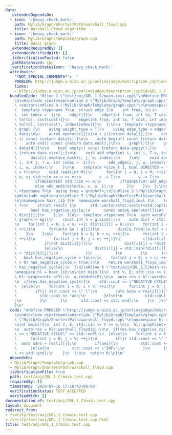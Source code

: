 ```yaml
---
data:
  _extendedDependsOn:
  - icon: ':heavy_check_mark:'
    path: Mylib/Graph/ShortestPath/warshall_floyd.cpp
    title: Warshall-Floyd algorithm
  - icon: ':heavy_check_mark:'
    path: Mylib/Graph/Template/graph.cpp
    title: Basic graph
  _extendedRequiredBy: []
  _extendedVerifiedWith: []
  _isVerificationFailed: false
  _pathExtension: cpp
  _verificationStatusIcon: ':heavy_check_mark:'
  attributes:
    '*NOT_SPECIAL_COMMENTS*': ''
    PROBLEM: http://judge.u-aizu.ac.jp/onlinejudge/description.jsp?id=GRL_1_C
    links:
    - http://judge.u-aizu.ac.jp/onlinejudge/description.jsp?id=GRL_1_C
  bundledCode: "#line 1 \"test/aoj/GRL_1_C/main.test.cpp\"\n#define PROBLEM \"http://judge.u-aizu.ac.jp/onlinejudge/description.jsp?id=GRL_1_C\"\
    \n\n#include <iostream>\n#line 2 \"Mylib/Graph/Template/graph.cpp\"\n#include\
    \ <vector>\n#line 4 \"Mylib/Graph/Template/graph.cpp\"\n\nnamespace haar_lib {\n\
    \  template <typename T>\n  struct edge {\n    int from, to;\n    T cost;\n  \
    \  int index = -1;\n    edge(){}\n    edge(int from, int to, T cost): from(from),\
    \ to(to), cost(cost){}\n    edge(int from, int to, T cost, int index): from(from),\
    \ to(to), cost(cost), index(index){}\n  };\n\n  template <typename T>\n  struct\
    \ graph {\n    using weight_type = T;\n    using edge_type = edge<T>;\n\n    std::vector<std::vector<edge<T>>>\
    \ data;\n\n    auto& operator[](size_t i){return data[i];}\n    const auto& operator[](size_t\
    \ i) const {return data[i];}\n\n    auto begin() const {return data.begin();}\n\
    \    auto end() const {return data.end();}\n\n    graph(){}\n    graph(int N):\
    \ data(N){}\n\n    bool empty() const {return data.empty();}\n    int size() const\
    \ {return data.size();}\n\n    void add_edge(int i, int j, T w, int index = -1){\n\
    \      data[i].emplace_back(i, j, w, index);\n    }\n\n    void add_undirected(int\
    \ i, int j, T w, int index = -1){\n      add_edge(i, j, w, index);\n      add_edge(j,\
    \ i, w, index);\n    }\n\n    template <size_t I, bool DIRECTED = true, bool WEIGHTED\
    \ = true>\n    void read(int M){\n      for(int i = 0; i < M; ++i){\n        int\
    \ u, v; std::cin >> u >> v;\n        u -= I;\n        v -= I;\n        T w = 1;\n\
    \        if(WEIGHTED) std::cin >> w;\n        if(DIRECTED) add_edge(u, v, w, i);\n\
    \        else add_undirected(u, v, w, i);\n      }\n    }\n  };\n\n  template\
    \ <typename T>\n  using tree = graph<T>;\n}\n#line 3 \"Mylib/Graph/ShortestPath/warshall_floyd.cpp\"\
    \n#include <optional>\n#line 5 \"Mylib/Graph/ShortestPath/warshall_floyd.cpp\"\
    \n\nnamespace haar_lib {\n  namespace warshall_floyd_impl {\n    template <typename\
    \ T>\n    struct result {\n      std::vector<std::vector<std::optional<T>>> dist;\n\
    \      bool has_negative_cycle;\n      const auto& operator[](int i) const {return\
    \ dist[i];}\n    };\n  }\n\n  template <typename T>\n  auto warshall_floyd(const\
    \ graph<T> &g){\n    const int n = g.size();\n    auto dist = std::vector(n, std::vector<std::optional<T>>(n));\n\
    \n    for(int i = 0; i < n; ++i) dist[i][i] = 0;\n\n    for(int i = 0; i < n;\
    \ ++i){\n      for(auto &e : g[i]){\n        dist[e.from][e.to] = e.cost;\n  \
    \    }\n    }\n\n    for(int k = 0; k < n; ++k){\n      for(int i = 0; i < n;\
    \ ++i){\n        for(int j = 0; j < n; ++j){\n          if(dist[i][k] and dist[k][j]){\n\
    \            if(not dist[i][j]){\n              dist[i][j] = *dist[i][k] + *dist[k][j];\n\
    \            }else{\n              dist[i][j] = std::min(*dist[i][j], *dist[i][k]\
    \ + *dist[k][j]);\n            }\n          }\n        }\n      }\n    }\n\n \
    \   bool has_negative_cycle = false;\n    for(int i = 0; i < n; ++i) if(*dist[i][i]\
    \ < 0) has_negative_cycle = true;\n\n    return warshall_floyd_impl::result<T>{dist,\
    \ has_negative_cycle};\n  }\n}\n#line 6 \"test/aoj/GRL_1_C/main.test.cpp\"\n\n\
    namespace hl = haar_lib;\n\nint main(){\n  int V, E; std::cin >> V >> E;\n\n \
    \ hl::graph<int> g(V);\n  g.read<0>(E);\n\n  auto res = hl::warshall_floyd(g);\n\
    \n  if(res.has_negative_cycle){\n    std::cout << \"NEGATIVE CYCLE\" << std::endl;\n\
    \  }else{\n    for(int i = 0; i < V; ++i){\n      for(int j = 0; j < V; ++j){\n\
    \        if(j) std::cout << \" \";\n        auto &ans = res[i][j];\n        if(ans){\n\
    \          std::cout << *ans;\n        }else{\n          std::cout << \"INF\"\
    ;\n        }\n      }\n      std::cout << std::endl;\n    }\n  }\n\n  return 0;\n\
    }\n"
  code: "#define PROBLEM \"http://judge.u-aizu.ac.jp/onlinejudge/description.jsp?id=GRL_1_C\"\
    \n\n#include <iostream>\n#include \"Mylib/Graph/Template/graph.cpp\"\n#include\
    \ \"Mylib/Graph/ShortestPath/warshall_floyd.cpp\"\n\nnamespace hl = haar_lib;\n\
    \nint main(){\n  int V, E; std::cin >> V >> E;\n\n  hl::graph<int> g(V);\n  g.read<0>(E);\n\
    \n  auto res = hl::warshall_floyd(g);\n\n  if(res.has_negative_cycle){\n    std::cout\
    \ << \"NEGATIVE CYCLE\" << std::endl;\n  }else{\n    for(int i = 0; i < V; ++i){\n\
    \      for(int j = 0; j < V; ++j){\n        if(j) std::cout << \" \";\n      \
    \  auto &ans = res[i][j];\n        if(ans){\n          std::cout << *ans;\n  \
    \      }else{\n          std::cout << \"INF\";\n        }\n      }\n      std::cout\
    \ << std::endl;\n    }\n  }\n\n  return 0;\n}\n"
  dependsOn:
  - Mylib/Graph/Template/graph.cpp
  - Mylib/Graph/ShortestPath/warshall_floyd.cpp
  isVerificationFile: true
  path: test/aoj/GRL_1_C/main.test.cpp
  requiredBy: []
  timestamp: '2020-09-16 17:10:42+09:00'
  verificationStatus: TEST_ACCEPTED
  verifiedWith: []
documentation_of: test/aoj/GRL_1_C/main.test.cpp
layout: document
redirect_from:
- /verify/test/aoj/GRL_1_C/main.test.cpp
- /verify/test/aoj/GRL_1_C/main.test.cpp.html
title: test/aoj/GRL_1_C/main.test.cpp
---
```

